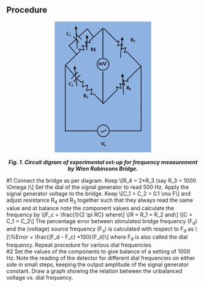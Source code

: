 ## Procedure

<div align="center">

![Rm501 Figure](images/wienrobinsonbridge1.jpg)

***Fig. 1. Circuit digram of experimental set-up for frequency measurement by Wien Robinsons Bridge.***
</div>
#1 Connect the bridge as per diagram.
                Keep 
                 \[R_4 = 2*R_3 (say R_3 = 1000 \Omega )\]
                Set the dial of the signal generator to read 500 Hz. Apply the signal generator voltage to the bridge.
                Keep
                \[C_1 = C_2 = 0.1 \mu F\]
                and adjust resistance R<sub>4</sub> and R<sub>3</sub>
                together such that they always read the same value and at balance note the component values and calculate the frequency by
                \[F_c = \frac{1}{2 \pi RC} where\]
                 \[R = R_1 = R_2 and\]
                \[C = C_1 = C_2\]
                The percentage error between stimulated bridge frequency (F<sub>d</sub>) and the (voltage) source frequency (F<sub>s</sub>) is calculated
                with respect to F<sub>d</sub> as
                 \[\%Error = \frac{(F_d - F_c) *100}{F_d}\]
                where F<sub>d</sub> is also called the dial frequency. Repeat procedure for various dial frequencies.
                
                
 <br/>
 #2 Set the values of the components to give balance of a setting of 1000 Hz. Note the reading of the detector for different dial frequencies on either side in small steps, keeping the output amplitude of the signal generator constant. Draw
                a graph showing the relation between the unbalanced voltage vs. dial frequency.
 

